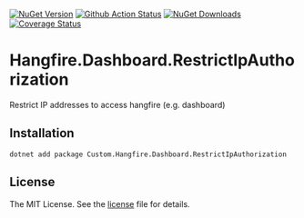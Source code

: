 [![NuGet Version](https://img.shields.io/nuget/v/Custom.Hangfire.Dashboard.RestrictIpAuthorization.svg)](https://www.nuget.org/packages/Custom.Hangfire.Dashboard.RestrictIpAuthorization/)
[![Github Action Status](https://img.shields.io/github/actions/workflow/status/markusblasek/Hangfire.Dashboard.RestrictIpAuthorization/dotnet.yml)](https://github.com/markusblasek/Hangfire.Dashboard.RestrictIpAuthorization/actions/workflows/dotnet.yml)
[![NuGet Downloads](https://img.shields.io/nuget/dt/Custom.Hangfire.Dashboard.RestrictIpAuthorization.svg)](https://www.nuget.org/packages/Custom.Hangfire.Dashboard.RestrictIpAuthorization/)
[![Coverage Status](https://coveralls.io/repos/github/markusblasek/Hangfire.Dashboard.RestrictIpAuthorization/badge.svg?branch=main)](https://coveralls.io/github/markusblasek/Hangfire.Dashboard.RestrictIpAuthorization?branch=main)

# Hangfire.Dashboard.RestrictIpAuthorization

Restrict IP addresses to access hangfire (e.g. dashboard)

## Installation

```
dotnet add package Custom.Hangfire.Dashboard.RestrictIpAuthorization
```

## License

The MIT License. See the [license](https://github.com/markusblasek/Hangfire.Dashboard.RestrictIpAuthorization/blob/main/LICENSE) file for details.

